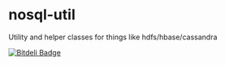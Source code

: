 # nosql-util

Utility and helper classes for things like hdfs/hbase/cassandra


[![Bitdeli Badge](https://d2weczhvl823v0.cloudfront.net/anshulverma/nosql-util/trend.png)](https://bitdeli.com/free "Bitdeli Badge")

